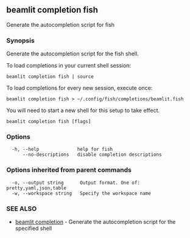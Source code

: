 ## beamlit completion fish

Generate the autocompletion script for fish

### Synopsis

Generate the autocompletion script for the fish shell.

To load completions in your current shell session:

	beamlit completion fish | source

To load completions for every new session, execute once:

	beamlit completion fish > ~/.config/fish/completions/beamlit.fish

You will need to start a new shell for this setup to take effect.


```
beamlit completion fish [flags]
```

### Options

```
  -h, --help              help for fish
      --no-descriptions   disable completion descriptions
```

### Options inherited from parent commands

```
  -o, --output string      Output format. One of: pretty,yaml,json,table
  -w, --workspace string   Specify the workspace name
```

### SEE ALSO

* [beamlit completion](beamlit_completion.md)	 - Generate the autocompletion script for the specified shell

